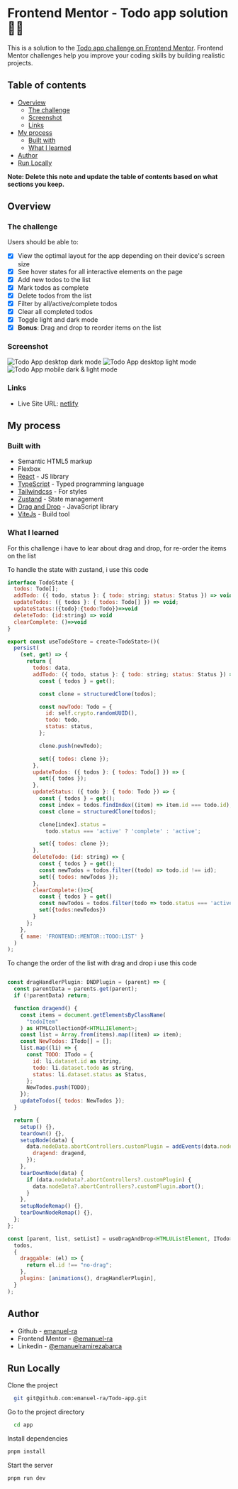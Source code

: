 # Frontend Mentor - Todo app solution 🐱‍🏍

This is a solution to the [Todo app challenge on Frontend Mentor](https://www.frontendmentor.io/challenges/todo-app-Su1_KokOW). Frontend Mentor challenges help you improve your coding skills by building realistic projects.

## Table of contents

- [Overview](#overview)
  - [The challenge](#the-challenge)
  - [Screenshot](#screenshot)
  - [Links](#links)
- [My process](#my-process)
  - [Built with](#built-with)
  - [What I learned](#what-i-learned)
- [Author](#author)
- [Run Locally](#run-locally)

**Note: Delete this note and update the table of contents based on what sections you keep.**

## Overview

### The challenge

Users should be able to:

- [x] View the optimal layout for the app depending on their device's screen size
- [x] See hover states for all interactive elements on the page
- [x] Add new todos to the list
- [x] Mark todos as complete
- [x] Delete todos from the list
- [x] Filter by all/active/complete todos
- [x] Clear all completed todos
- [x] Toggle light and dark mode
- [x] **Bonus**: Drag and drop to reorder items on the list

### Screenshot

![Todo App desktop dark mode](./dark-desktop.webp)
![Todo App desktop light mode](./ligh-dektop.webp)
![Todo App mobile dark & light mode](./iphones.webp)

### Links

- Live Site URL: [netlify](https://emanuelra-todo-app.netlify.app/)

## My process

### Built with

- Semantic HTML5 markup
- Flexbox
- [React](https://reactjs.org/) - JS library
- [TypeScript](https://www.typescriptlang.org/) - Typed programming language
- [Tailwindcss](https://tailwindcss.com/) - For styles
- [Zustand](https://zustand-demo.pmnd.rs/) - State management
- [Drag and Drop](https://drag-and-drop.formkit.com/) - JavaScript library
- [ViteJs](https://vitejs.dev/) - Build tool

### What I learned

For this challenge i have to lear about drag and drop, for re-order the items on the list

To handle the state with zustand, i use this code

```js
interface TodoState {
  todos: Todo[];
  addTodo: ({ todo, status }: { todo: string; status: Status }) => void;
  updateTodos: ({ todos }: { todos: Todo[] }) => void;
  updateStatus:({todo}:{todo:Todo})=>void
  deleteTodo: (id:string) => void
  clearComplete: ()=>void
}

export const useTodoStore = create<TodoState>()(
  persist(
    (set, get) => {
      return {
        todos: data,
        addTodo: ({ todo, status }: { todo: string; status: Status }) => {
          const { todos } = get();

          const clone = structuredClone(todos);

          const newTodo: Todo = {
            id: self.crypto.randomUUID(),
            todo: todo,
            status: status,
          };

          clone.push(newTodo);

          set({ todos: clone });
        },
        updateTodos: ({ todos }: { todos: Todo[] }) => {
          set({ todos });
        },
        updateStatus: ({ todo }: { todo: Todo }) => {
          const { todos } = get();
          const index = todos.findIndex((item) => item.id === todo.id);
          const clone = structuredClone(todos);

          clone[index].status =
            todo.status === 'active' ? 'complete' : 'active';

          set({ todos: clone });
        },
        deleteTodo: (id: string) => {
          const { todos } = get();
          const newTodos = todos.filter((todo) => todo.id !== id);
          set({ todos: newTodos });
        },
        clearComplete:()=>{
          const { todos } = get()
          const newTodos = todos.filter(todo => todo.status === 'active')
          set({todos:newTodos})
        }
      };
    },
    { name: 'FRONTEND::MENTOR::TODO:LIST' }
  )
);
```

To change the order of the list with drag and drop i use this code

```js

const dragHandlerPlugin: DNDPlugin = (parent) => {
  const parentData = parents.get(parent);
  if (!parentData) return;

  function dragend() {
    const items = document.getElementsByClassName(
      "todoItem"
    ) as HTMLCollectionOf<HTMLLIElement>;
    const list = Array.from(items).map((item) => item);
    const NewTodos: ITodo[] = [];
    list.map((li) => {
      const TODO: ITodo = {
        id: li.dataset.id as string,
        todo: li.dataset.todo as string,
        status: li.dataset.status as Status,
      };
      NewTodos.push(TODO);
    });
    updateTodos({ todos: NewTodos });
  }

  return {
    setup() {},
    teardown() {},
    setupNode(data) {
      data.nodeData.abortControllers.customPlugin = addEvents(data.node, {
        dragend: dragend,
      });
    },
    tearDownNode(data) {
      if (data.nodeData?.abortControllers?.customPlugin) {
        data.nodeData?.abortControllers?.customPlugin.abort();
      }
    },
    setupNodeRemap() {},
    tearDownNodeRemap() {},
  };
};

const [parent, list, setList] = useDragAndDrop<HTMLUListElement, ITodo>(
  todos,
  {
    draggable: (el) => {
      return el.id !== "no-drag";
    },
    plugins: [animations(), dragHandlerPlugin],
  }
);
```

## Author

- Github - [emanuel-ra](https://github.com/emanuel-ra/)
- Frontend Mentor - [@emanuel-ra](https://www.frontendmentor.io/profile/emanuel-ra)
- Linkedin - [@emanuelramirezabarca](https://www.linkedin.com/in/emanuelramirezabarca/)

## Run Locally

Clone the project

```bash
  git git@github.com:emanuel-ra/Todo-app.git
```

Go to the project directory

```bash
  cd app
```

Install dependencies

```bash
pnpm install
```

Start the server

```bash
pnpm run dev
```
